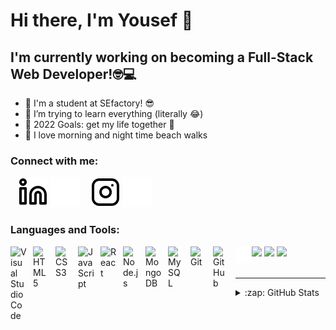 # Hi there, I'm Yousef 👋 


## I'm currently working on becoming a Full-Stack Web Developer!🤓💻

- 🔭 I'm a student at SEfactory! 😎
- 🌱 I’m trying to learn everything (literally 😂)
- 🥅 2022 Goals: get my life together 🤣
- 🌊 I love morning and night time beach walks 

### Connect with me:

&nbsp;&nbsp;
[![website](./img/linkedin-light.svg)](https://www.linkedin.com/in/yousef-baytam-80467419b/)
[![website](./img/linkedin-dark.svg)](https://www.linkedin.com/in/yousef-baytam-80467419b/)
&nbsp;&nbsp;
[![website](./img/instagram-light.svg)](https://www.instagram.com/yousef.baytam/)
[![website](./img/instagram-dark.svg)](https://www.instagram.com/yousef.baytam/)

### Languages and Tools:

<img align="left" alt="Visual Studio Code" width="26px" src="https://cdn.jsdelivr.net/gh/devicons/devicon/icons/vscode/vscode-original.svg" style="padding-right:10px;" />
<img align="left" alt="HTML5" width="26px" src="https://cdn.jsdelivr.net/gh/devicons/devicon/icons/html5/html5-original.svg" style="padding-right:10px;" />
<img align="left" alt="CSS3" width="26px" src="https://cdn.jsdelivr.net/gh/devicons/devicon/icons/css3/css3-original.svg" style="padding-right:10px;" />
<img align="left" alt="JavaScript" width="26px" src="https://cdn.jsdelivr.net/gh/devicons/devicon/icons/javascript/javascript-original.svg" style="padding-right:10px;" />
<img src="https://cdn.jsdelivr.net/gh/devicons/devicon/icons/python/python-original-wordmark.svg" width="26px"/>
<img src="https://cdn.jsdelivr.net/gh/devicons/devicon/icons/php/php-plain.svg" width="26px"/>
<img align="left" alt="React" width="26px" src="https://cdn.jsdelivr.net/gh/devicons/devicon/icons/react/react-original.svg" style="padding-right:10px;" />
<img align="left" alt="Node.js" width="26px" src="https://cdn.jsdelivr.net/gh/devicons/devicon/icons/nodejs/nodejs-original.svg" style="padding-right:10px;" />
<img src="https://cdn.jsdelivr.net/gh/devicons/devicon/icons/laravel/laravel-plain-wordmark.svg" width="26px"/>
<img align="left" alt="MongoDB" width="26px" src="https://cdn.jsdelivr.net/gh/devicons/devicon/icons/mongodb/mongodb-original.svg" style="padding-right:10px;" />
<img align="left" alt="MySQL" width="26px" src="https://cdn.jsdelivr.net/gh/devicons/devicon/icons/mysql/mysql-original.svg" style="padding-right:10px;" />
<img align="left" alt="Git" width="26px" src="https://cdn.jsdelivr.net/gh/devicons/devicon/icons/git/git-original.svg" style="padding-right:10px;" />
<img align="left" alt="GitHub" width="26px" src="https://user-images.githubusercontent.com/3369400/139447912-e0f43f33-6d9f-45f8-be46-2df5bbc91289.png" style="padding-right:10px;" />
<img align="left" alt="Terminal" width="26px" src="./img/terminal-dark.svg" />

<br />
<br />

---

<details>
  <summary>:zap: GitHub Stats</summary>

  <img align="left" alt="Yousef-Baytam's GitHub Stats" src="https://github-readme-stats.vercel.app/api?username=Yousef-Baytam&show_icons=true&hide_border=false&title_color=ff652f&icon_color=FFE400&bg_color=09131B&text_color=ffffff&border_color=0c1a25" />

</details>
